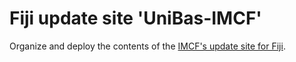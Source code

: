 # Fiji update site 'UniBas-IMCF'

Organize and deploy the contents of the [IMCF's update site for Fiji][1].

[1]: https://imagej.net/list-of-update-sites/
